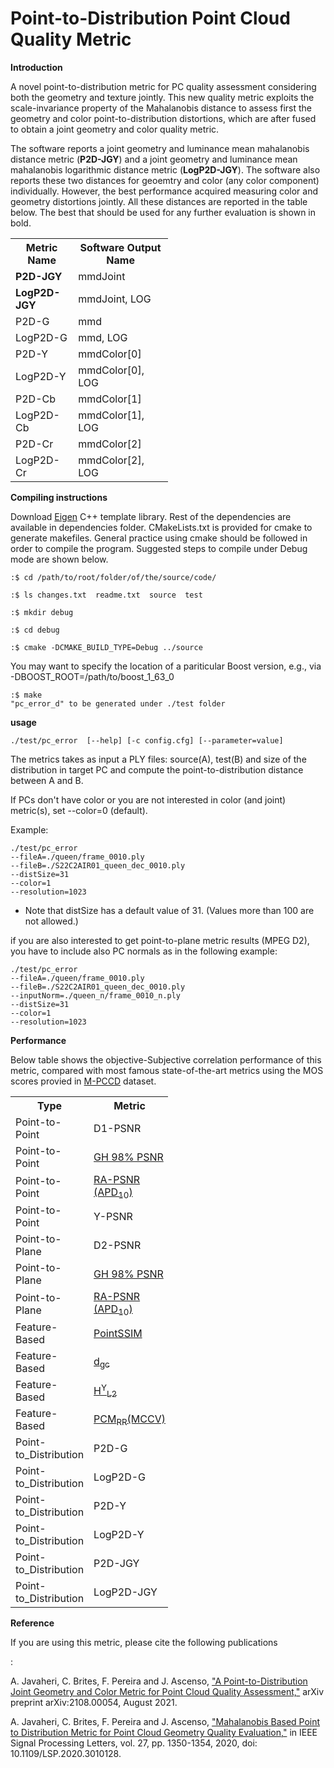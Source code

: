 # Point-to-Distribution Point Cloud Quality Metric
<b>Introduction</b>
<p>A novel point-to-distribution metric for PC quality assessment considering both the geometry and texture jointly. This new quality metric exploits the scale-invariance property of the Mahalanobis distance to assess first the geometry and color point-to-distribution distortions, which are after fused to obtain a joint geometry and color quality metric.</p>
<p> The software reports a joint geometry and luminance mean mahalanobis distance metric (<b>P2D-JGY</b>) and a joint geometry and luminance mean mahalanobis logarithmic distance metric (<b>LogP2D-JGY</b>). The software also reports these two distances for geoemtry and color (any color component) individually. However, the best performance acquired measuring color and geometry distortions jointly. All these distances are reported in the table below. The best that should be used for any further evaluation is shown in bold. </p>

<table style="width:50%" align="center">
  <tr>
    <th>Metric Name</th>
    <th>Software Output Name</th>
  </tr>
  <tr>
    <td><b>P2D-JGY</b></td>
    <td>mmdJoint</td>
  </tr>
  <tr>
    <td><b>LogP2D-JGY</b></td>
    <td>mmdJoint, LOG</td>
  </tr>
  <tr>
    <td>P2D-G</td>
    <td>mmd</td>
  </tr>
  <tr>
    <td>LogP2D-G</td>
    <td>mmd, LOG</td>
  </tr>
  <tr>
    <td>P2D-Y</td>
    <td>mmdColor[0]</td>
  </tr>
  <tr>
    <td>LogP2D-Y</td>
    <td>mmdColor[0], LOG</td>
  </tr>
  <tr>
    <td>P2D-Cb</td>
    <td>mmdColor[1]</td>
  </tr>
  <tr>
    <td>LogP2D-Cb</td>
    <td>mmdColor[1], LOG</td>
  </tr>
  <tr>
    <td>P2D-Cr</td>
    <td>mmdColor[2]</td>
  </tr>
  <tr>
    <td>LogP2D-Cr</td>
    <td>mmdColor[2], LOG</td>
  </tr>
</table>
</p>  
 
<b>Compiling instructions</b>

   Download <a href="http://eigen.tuxfamily.org/index.php?title=Main_Page">Eigen</a> C++ template library. 
   Rest of the dependencies are available in dependencies folder.
   CMakeLists.txt is provided for cmake to generate makefiles. General
   practice using cmake should be followed in order to compile the
   program. Suggested steps to compile under Debug mode are shown below.
   ```console
   :$ cd /path/to/root/folder/of/the/source/code/
   ```
   ```console
   :$ ls changes.txt  readme.txt  source  test
   ```
   
   ```console
   :$ mkdir debug
   ```
   
   ```console
   :$ cd debug
   ```
   ```console
   :$ cmake -DCMAKE_BUILD_TYPE=Debug ../source
   ```
   
   You may want to specify the location of a pariticular Boost version,
   e.g., via -DBOOST_ROOT=/path/to/boost_1_63_0

   ```console
   :$ make
   "pc_error_d" to be generated under ./test folder
   ```
   
<b> usage </b>

   ```console
   ./test/pc_error  [--help] [-c config.cfg] [--parameter=value]
   ```

   The metrics takes as input a PLY files: source(A), test(B) and size of the distribution in target PC 
   and compute the point-to-distribution distance between A and B.

   If PCs don't have color or you are not interested in color (and joint) metric(s), set --color=0 (default). 

   Example:
   
   ```console
   ./test/pc_error 
   --fileA=./queen/frame_0010.ply 
   --fileB=./S22C2AIR01_queen_dec_0010.ply 
   --distSize=31
   --color=1
   --resolution=1023
   ```
   
   * Note that distSize has a default value of 31. (Values more than 100 are not allowed.)
   
   if you are also interested to get point-to-plane metric results (MPEG D2), you have to include also PC normals as in the following example:
   ```console
   ./test/pc_error 
   --fileA=./queen/frame_0010.ply 
   --fileB=./S22C2AIR01_queen_dec_0010.ply 
   --inputNorm=./queen_n/frame_0010_n.ply
   --distSize=31 
   --color=1 
   --resolution=1023
   ```
<b> Performance </b>
<p> Below table shows the objective-Subjective correlation performance of this metric, compared with most famous state-of-the-art metrics using the MOS scores provied in <a href="https://www.epfl.ch/labs/mmspg/downloads/quality-assessment-for-point-cloud-compression">M-PCCD</a> dataset. </p>
<table style="width:50%" align="center">
  <tr>
    <th>Type</th>
    <th>Metric</th>
    <th>SROCC</th> 
    <th>PLCC</th>
    <th>RMSE</th>
  </tr>
  <tr>
    <td>Point-to-Point</td>
    <td>D1-PSNR</td>
    <td>79.1</td>
    <td>77.7</td>
    <td>0.857</td>
  </tr>
  <tr>
    <td>Point-to-Point</td>
    <td><a href="https://ieeexplore.ieee.org/abstract/document/9123087/">GH 98% PSNR</a></td>
    <td>86.9</td>
    <td>84.6</td>
    <td>0.726</td>
  </tr>
  <tr>
    <td>Point-to-Point</td>
    <td><a href="https://ieeexplore.ieee.org/abstract/document/9191233">RA-PSNR (APD<sub>10</sub>)</a></td>
    <td>90.2</td>
    <td>88.8</td>
    <td>0.626</td>
  </tr>
  <tr>
    <td>Point-to-Point</td>
    <td>Y-PSNR</td>
    <td>66.2</td>
    <td>67.1</td>
    <td>1.009</td>
  </tr>
  <tr>
    <td>Point-to-Plane</td>
    <td>D2-PSNR</td>
    <td>83.8</td>
    <td>80.5</td>
    <td>0.808</td>
  </tr>
  <tr>
    <td>Point-to-Plane</td>
    <td><a href="https://ieeexplore.ieee.org/abstract/document/9123087/">GH 98% PSNR</a></td>
    <td>87.9</td>
    <td>84.3</td>
    <td>0.731</td>
  </tr>
  <tr>
    <td>Point-to-Plane</td>
    <td><a href="https://ieeexplore.ieee.org/abstract/document/9191233">RA-PSNR (APD<sub>10</sub>)</a></td>
    <td>89.9</td>
    <td>88.9</td>
    <td>0.622</td>
  </tr>
  <tr>
    <td>Feature-Based</td>
    <td><a href="https://ieeexplore.ieee.org/abstract/document/9106005">PointSSIM</a></td>
    <td>91.8</td>
    <td>92.6</td>
    <td>0.514</td>
  </tr>
  <tr>
    <td>Feature-Based</td>
    <td><a href="https://ieeexplore.ieee.org/abstract/document/9123089">d<sub>gc</sub></a></td>
    <td>92.0</td>
    <td>90.4</td>
    <td>0.585</td>
  </tr>
  <tr>
    <td>Feature-Based</td>
    <td><a href="https://ieeexplore.ieee.org/abstract/document/9123089">H<sup>Y</sup><sub>L2</sub></a></td>
    <td>88.4</td>
    <td>85.3</td>
    <td>0.710</td>
  </tr>
  <tr>
    <td>Feature-Based</td>
    <td><a href="https://ieeexplore.ieee.org/abstract/document/9198142">PCM<sub>RR</sub>(MCCV)</a></td>
    <td>90.7</td>
    <td>90.2</td>
    <td>0.573</td>
  </tr>
  <tr>
    <td>Point-to_Distribution</td>
    <td>P2D-G</td>
    <td>89.0</td>
    <td>87.3</td>
    <td>0.663</td>
  </tr>
  <tr>
    <td>Point-to_Distribution</td>
    <td>LogP2D-G</td>
    <td>89.0</td>
    <td>87.3</td>
    <td>0.664</td>
  </tr>
  <tr>
    <td>Point-to_Distribution</td>
    <td>P2D-Y</td>
    <td>89.3</td>
    <td>90.5</td>
    <td>0.578</td>
  </tr>
  <tr>
    <td>Point-to_Distribution</td>
    <td>LogP2D-Y</td>
    <td>89.3</td>
    <td>90.7</td>
    <td>0.574</td>
  </tr>
  <tr>
    <td>Point-to_Distribution</td>
    <td>P2D-JGY</td>
    <td><b>93.8</b></td>
    <td><b>92.9</b></td>
    <td>0.503</td>
  </tr>
  <tr>
    <td>Point-to_Distribution</td>
    <td>LogP2D-JGY</td>
    <td><b>93.8</b></td>
    <td><b>92.9</b></td>
    <td><b>0.502</b></td>
  </tr>
</table>

<b> Reference </b>

<p>If you are using this metric, please cite the following publications </p>:

A. Javaheri, C. Brites, F. Pereira and J. Ascenso, <a href="https://arxiv.org/abs/2108.00054">"A Point-to-Distribution Joint Geometry and Color Metric for Point Cloud Quality Assessment,"</a> arXiv preprint arXiv:2108.00054, August 2021.

A. Javaheri, C. Brites, F. Pereira and J. Ascenso, <a href="https://ieeexplore.ieee.org/document/9143408?title=Main_Page">"Mahalanobis Based Point to Distribution Metric for Point Cloud Geometry Quality Evaluation,"</a> in IEEE Signal Processing Letters, vol. 27, pp. 1350-1354, 2020, doi: 10.1109/LSP.2020.3010128.
